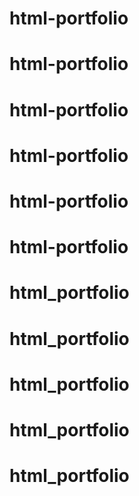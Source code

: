 # html-portfolio
# html-portfolio
# html-portfolio
# html-portfolio
# html-portfolio
# html-portfolio
# html_portfolio
# html_portfolio
# html_portfolio
# html_portfolio
# html_portfolio
